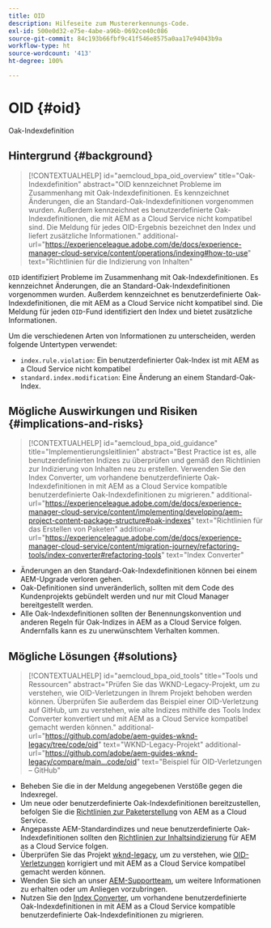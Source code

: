 ```yaml
---
title: OID
description: Hilfeseite zum Mustererkennungs-Code.
exl-id: 500e0d32-e75e-4abe-a96b-0692ce40c086
source-git-commit: 84c193b66fbf9c41f546e8575a0aa17e94043b9a
workflow-type: ht
source-wordcount: '413'
ht-degree: 100%

---
```


# OID {#oid}

Oak-Indexdefinition

## Hintergrund {#background}

>[!CONTEXTUALHELP]
>id="aemcloud_bpa_oid_overview"
>title="Oak-Indexdefinition"
>abstract="OID kennzeichnet Probleme im Zusammenhang mit Oak-Indexdefinitionen. Es kennzeichnet Änderungen, die an Standard-Oak-Indexdefinitionen vorgenommen wurden. Außerdem kennzeichnet es benutzerdefinierte Oak-Indexdefinitionen, die mit AEM as a Cloud Service nicht kompatibel sind. Die Meldung für jedes OID-Ergebnis bezeichnet den Index und liefert zusätzliche Informationen."
>additional-url="https://experienceleague.adobe.com/de/docs/experience-manager-cloud-service/content/operations/indexing#how-to-use" text="Richtlinien für die Indizierung von Inhalten"

`OID` identifiziert Probleme im Zusammenhang mit Oak-Indexdefinitionen. Es kennzeichnet Änderungen, die an Standard-Oak-Indexdefinitionen vorgenommen wurden. Außerdem kennzeichnet es benutzerdefinierte Oak-Indexdefinitionen, die mit AEM as a Cloud Service nicht kompatibel sind. Die Meldung für jeden `OID`-Fund identifiziert den Index und bietet zusätzliche Informationen.

Um die verschiedenen Arten von Informationen zu unterscheiden, werden folgende Untertypen verwendet:

* `index.rule.violation`: Ein benutzerdefinierter Oak-Index ist mit AEM as a Cloud Service nicht kompatibel
* `standard.index.modification`: Eine Änderung an einem Standard-Oak-Index.

## Mögliche Auswirkungen und Risiken {#implications-and-risks}

>[!CONTEXTUALHELP]
>id="aemcloud_bpa_oid_guidance"
>title="Implementierungsleitlinien"
>abstract="Best Practice ist es, alle benutzerdefinierten Indizes zu überprüfen und gemäß den Richtlinien zur Indizierung von Inhalten neu zu erstellen. Verwenden Sie den Index Converter, um vorhandene benutzerdefinierte Oak-Indexdefinitionen in mit AEM as a Cloud Service kompatible benutzerdefinierte Oak-Indexdefinitionen zu migrieren."
>additional-url="https://experienceleague.adobe.com/de/docs/experience-manager-cloud-service/content/implementing/developing/aem-project-content-package-structure#oak-indexes" text="Richtlinien für das Erstellen von Paketen"
>additional-url="https://experienceleague.adobe.com/de/docs/experience-manager-cloud-service/content/migration-journey/refactoring-tools/index-converter#refactoring-tools" text="Index Converter"

* Änderungen an den Standard-Oak-Indexdefinitionen können bei einem AEM-Upgrade verloren gehen.
* Oak-Definitionen sind unveränderlich, sollten mit dem Code des Kundenprojekts gebündelt werden und nur mit Cloud Manager bereitgestellt werden.
* Alle Oak-Indexdefinitionen sollten der Benennungskonvention und anderen Regeln für Oak-Indizes in AEM as a Cloud Service folgen. Andernfalls kann es zu unerwünschtem Verhalten kommen.

## Mögliche Lösungen {#solutions}

>[!CONTEXTUALHELP]
>id="aemcloud_bpa_oid_tools"
>title="Tools und Ressourcen"
>abstract="Prüfen Sie das WKND-Legacy-Projekt, um zu verstehen, wie OID-Verletzungen in Ihrem Projekt behoben werden können. Überprüfen Sie außerdem das Beispiel einer OID-Verletzung auf GitHub, um zu verstehen, wie alte Indizes mithilfe des Tools Index Converter konvertiert und mit AEM as a Cloud Service kompatibel gemacht werden können."
>additional-url="https://github.com/adobe/aem-guides-wknd-legacy/tree/code/oid" text="WKND-Legacy-Projekt"
>additional-url="https://github.com/adobe/aem-guides-wknd-legacy/compare/main...code/oid" text="Beispiel für OID-Verletzungen – GitHub"

* Beheben Sie die in der Meldung angegebenen Verstöße gegen die Indexregel.
* Um neue oder benutzerdefinierte Oak-Indexdefinitionen bereitzustellen, befolgen Sie die [Richtlinien zur Paketerstellung](https://experienceleague.adobe.com/de/docs/experience-manager-cloud-service/content/implementing/developing/aem-project-content-package-structure) von AEM as a Cloud Service.
* Angepasste AEM-Standardindizes und neue benutzerdefinierte Oak-Indexdefinitionen sollten den [Richtlinien zur Inhaltsindizierung](https://experienceleague.adobe.com/de/docs/experience-manager-cloud-service/content/operations/indexing#preparing-the-new-index-definition) für AEM as a Cloud Service folgen.
* Überprüfen Sie das Projekt [wknd-legacy](https://github.com/adobe/aem-guides-wknd-legacy/tree/code/oid), um zu verstehen, wie [OID-Verletzungen](https://github.com/adobe/aem-guides-wknd-legacy/compare/main...code/oid) korrigiert und mit AEM as a Cloud Service kompatibel gemacht werden können.
* Wenden Sie sich an unser [AEM-Supportteam](https://helpx.adobe.com/de/enterprise/using/support-for-experience-cloud.html), um weitere Informationen zu erhalten oder um Anliegen vorzubringen.
* Nutzen Sie den [Index Converter](https://experienceleague.adobe.com/de/docs/experience-manager-cloud-service/content/migration-journey/refactoring-tools/index-converter#refactoring-tools), um vorhandene benutzerdefinierte Oak-Indexdefinitionen in mit AEM as a Cloud Service kompatible benutzerdefinierte Oak-Indexdefinitionen zu migrieren.
